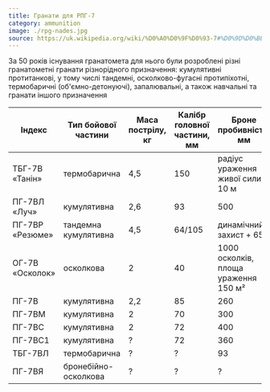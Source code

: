 ```yaml
---
title: Гранати для РПГ-7
category: ammunition
image: ./rpg-nades.jpg
source: https://uk.wikipedia.org/wiki/%D0%A0%D0%9F%D0%93-7#%D0%9D%D0%BE%D0%BC%D0%B5%D0%BD%D0%BA%D0%BB%D0%B0%D1%82%D1%83%D1%80%D0%B0_%D0%B3%D1%80%D0%B0%D0%BD%D0%B0%D1%82_%D0%B4%D0%BB%D1%8F_%D0%A0%D0%9F%D0%93-7
---
```


За 50 років існування гранатомета для нього були розроблені різні гранатометні гранати різнорідного призначення: кумулятивні протитанкові, у тому числі тандемні, осколково-фугасні протипіхотні, термобаричні (об'ємно-детонуючі), запалювальні, а також навчальні та гранати іншого призначення

| Індекс          | Тип бойової частини  | Маса пострілу, кг | Калібр головної частини, мм | Броне пробивність, мм                | Ефективна дальність, м |
| --------------- | -------------------- | ----------------- | --------------------------- | ------------------------------------ | ---------------------- |
| ТБГ-7В «Танін»  | термобарична         | 4,5               | 150                         | радіус ураження живої сили: 10 м     | 550                    |
| ПГ-7ВЛ «Луч»    | кумулятивна          | 2,6               | 93                          | 500                                  | 300                    |
| ПГ-7ВР «Резюме» | тандемна кумулятивна | 4,5               | 64/105                      | динамічний захист + 650              | 200                    |
| ОГ-7В «Осколок» | осколкова            | 2                 | 40                          | 1000 осколків, площа ураження 150 м² | 700                    |
| ПГ-7В           | кумулятивна          | 2,2               | 85                          | 260                                  | 500-700                |
| ПГ-7ВМ          | кумулятивна          | 2                 | 70                          | 300                                  | 500                    |
| ПГ-7ВС          | кумулятивна          | 2                 | 72                          | 400                                  | 500                    |
| ПГ-7ВС1         | кумулятивна          | ?                 | 72                          | 360                                  | ?                      |
| ТБГ-7ВЛ         | термобарична         | ?                 | ?                           | 93                                   | ?                      |
| ПГ-7ВЯ          | бронебійно-осколкова | ?                 | ?                           | ?                                    | 200                    |
